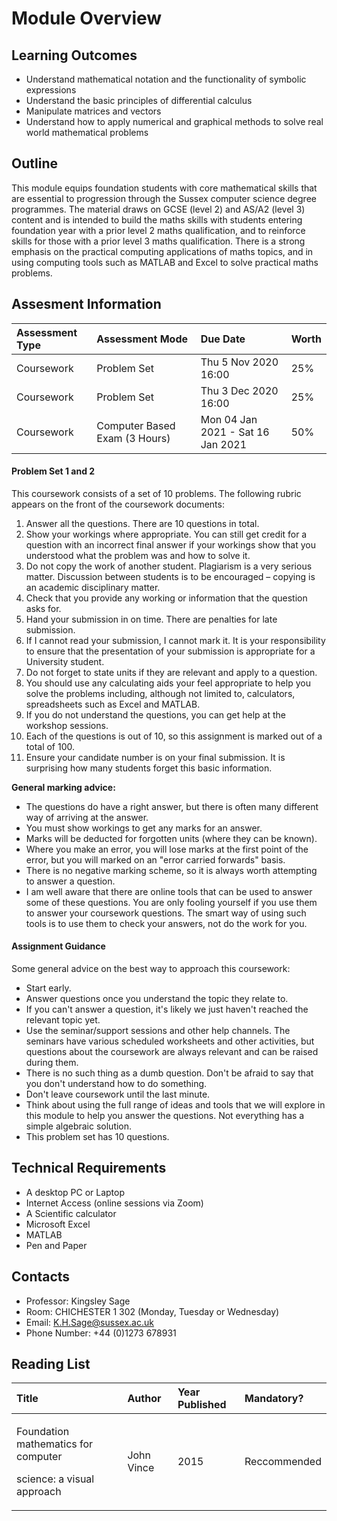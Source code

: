 # Module Overview

## Learning Outcomes

* Understand mathematical notation and the functionality of symbolic expressions
* Understand the basic principles of differential calculus
* Manipulate matrices and vectors
* Understand how to apply numerical and graphical methods to solve real world mathematical problems

## Outline

This module equips foundation students with core mathematical skills that are essential to progression through the Sussex computer science degree programmes. The material draws on GCSE \(level 2\) and AS/A2 \(level 3\) content and is intended to build the maths skills with students entering foundation year with a prior level 2 maths qualification, and to reinforce skills for those with a prior level 3 maths qualification. There is a strong emphasis on the practical computing applications of maths topics, and in using computing tools such as MATLAB and Excel to solve practical maths problems.

## Assesment Information

| Assessment Type | Assessment Mode | Due Date | Worth |
| :--- | :--- | :--- | :--- |
| Coursework | Problem Set | Thu 5 Nov 2020 16:00 | 25% |
| Coursework | Problem Set | Thu 3 Dec 2020 16:00 | 25% |
| Coursework | Computer Based Exam \(3 Hours\) | Mon 04 Jan 2021 - Sat 16 Jan 2021 | 50% |

#### Problem Set 1 and 2

This coursework consists of a set of 10 problems. The following rubric appears on the front of the coursework documents:

1. Answer all the questions. There are 10 questions in total.
2. Show your workings where appropriate. You can still get credit for a question with an incorrect final answer if your workings show that you understood what the problem was and how to solve it.
3. Do not copy the work of another student. Plagiarism is a very serious matter. Discussion between students is to be encouraged – copying is an academic disciplinary matter.
4. Check that you provide any working or information that the question asks for.
5. Hand your submission in on time. There are penalties for late submission.
6. If I cannot read your submission, I cannot mark it. It is your responsibility to ensure that the presentation of your submission is appropriate for a University student.
7. Do not forget to state units if they are relevant and apply to a question.
8. You should use any calculating aids your feel appropriate to help you solve the problems including, although not limited to, calculators, spreadsheets such as Excel and MATLAB.
9. If you do not understand the questions, you can get help at the workshop sessions.
10. Each of the questions is out of 10, so this assignment is marked out of a total of 100.
11. Ensure your candidate number is on your final submission. It is surprising how many students forget this basic information.

**General marking advice:**

* The questions do have a right answer, but there is often many different way of arriving at the answer.
* You must show workings to get any marks for an answer. 
* Marks will be deducted for forgotten units \(where they can be known\).
* Where you make an error, you will lose marks at the first point of the error, but you will marked on an "error carried forwards" basis.
* There is no negative marking scheme, so it is always worth attempting to answer a question.
* I am well aware that there are online tools that can be used to answer some of these questions. You are only fooling yourself if you use them to answer your coursework questions. The smart way of using such tools is to use them to check your answers, not do the work for you.

#### Assignment Guidance

Some general advice on the best way to approach this coursework:

* Start early.
* Answer questions once you understand the topic they relate to. 
* If you can't answer a question, it's likely we just haven't reached the relevant topic yet.
* Use the seminar/support sessions and other help channels.  The seminars have various scheduled worksheets and other activities, but questions about the coursework are always relevant and can be raised during them.
* There is no such thing as a dumb question. Don't be afraid to say that you don't understand how to do something.
* Don't leave coursework until the last minute.
* Think about using the full range of ideas and tools that we will explore in this module to help you answer the questions. Not everything has a simple algebraic solution.
* This problem set has 10 questions. 

## Technical Requirements

* A desktop PC or Laptop
* Internet Access \(online sessions via Zoom\)
* A Scientific calculator
* Microsoft Excel
* MATLAB
* Pen and Paper

## Contacts

* Professor: Kingsley Sage
* Room: CHICHESTER 1 302 \(Monday, Tuesday or Wednesday\) 
* Email: K.H.Sage@sussex.ac.uk
* Phone Number: +44 \(0\)1273 678931

## Reading List

<table>
  <thead>
    <tr>
      <th style="text-align:left">Title</th>
      <th style="text-align:left">Author</th>
      <th style="text-align:left">Year Published</th>
      <th style="text-align:left">Mandatory?</th>
    </tr>
  </thead>
  <tbody>
    <tr>
      <td style="text-align:left">
        <p>Foundation mathematics for computer</p>
        <p>science: a visual approach</p>
      </td>
      <td style="text-align:left">John Vince</td>
      <td style="text-align:left">2015</td>
      <td style="text-align:left">Reccommended</td>
    </tr>
  </tbody>
</table>













